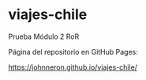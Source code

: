 # viajes-chile
Prueba Módulo 2 RoR

Página del repositorio en GitHub Pages:

https://johnneron.github.io/viajes-chile/
